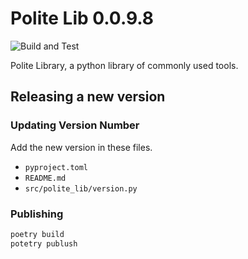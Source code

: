 # Polite Lib 0.0.9.8
![Build and Test](https://github.com/politeauthority/polite-lib/actions/workflows/validate.yaml/badge.svg)

Polite Library, a python library of commonly used tools.

## Releasing a new version
### Updating Version Number
Add the new version in these files.
- `pyproject.toml`
- `README.md`
- `src/polite_lib/version.py`

### Publishing
```bash
poetry build
potetry publush
```
